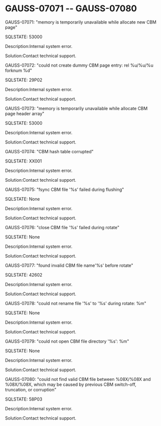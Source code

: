 # GAUSS-07071 -- GAUSS-07080<a name="EN-US_TOPIC_0302073300"></a>

GAUSS-07071: "memory is temporarily unavailable while allocate new CBM page"

SQLSTATE: 53000

Description:Internal system error.

Solution:Contact technical support.

GAUSS-07072: "could not create dummy CBM page entry: rel %u/%u/%u forknum %d"

SQLSTATE: 29P02

Description:Internal system error.

Solution:Contact technical support.

GAUSS-07073: "memory is temporarily unavailable while allocate CBM page header array"

SQLSTATE: 53000

Description:Internal system error.

Solution:Contact technical support.

GAUSS-07074: "CBM hash table corrupted"

SQLSTATE: XX001

Description:Internal system error.

Solution:Contact technical support.

GAUSS-07075: "fsync CBM file '%s' failed during flushing"

SQLSTATE: None

Description:Internal system error.

Solution:Contact technical support.

GAUSS-07076: "close CBM file '%s' failed during rotate"

SQLSTATE: None

Description:Internal system error.

Solution:Contact technical support.

GAUSS-07077: "found invalid CBM file name'%s' before rotate"

SQLSTATE: 42602

Description:Internal system error.

Solution:Contact technical support.

GAUSS-07078: "could not rename file '%s' to '%s' during rotate: %m"

SQLSTATE: None

Description:Internal system error.

Solution:Contact technical support.

GAUSS-07079: "could not open CBM file directory '%s': %m"

SQLSTATE: None

Description:Internal system error.

Solution:Contact technical support.

GAUSS-07080: "could not find valid CBM file between %08X/%08X and %08X/%08X, which may be caused by previous CBM switch-off, truncation, or corruption"

SQLSTATE: 58P03

Description:Internal system error.

Solution:Contact technical support.

